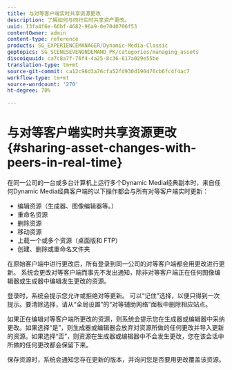 ```yaml
---
title: 与对等客户端实时共享资源更改
description: 了解如何与同行实时共享资产更改。
uuid: 13fa4f6e-66bf-4682-96a9-0e7040706f53
contentOwner: admin
content-type: reference
products: SG_EXPERIENCEMANAGER/Dynamic-Media-Classic
geptopics: SG_SCENESEVENONDEMAND_PK/categories/managing_assets
discoiquuid: ca7c8a7f-76f4-4a25-8c36-617a029e55be
translation-type: tm+mt
source-git-commit: ca12c96d3a76cfa52fd930d190476cb6fc4f4ac7
workflow-type: tm+mt
source-wordcount: '270'
ht-degree: 70%

---
```



# 与对等客户端实时共享资源更改{#sharing-asset-changes-with-peers-in-real-time}

在同一公司的一台或多台计算机上运行多个Dynamic Media经典副本时，来自任何Dynamic Media经典客户端的以下操作都会与所有对等客户端实时更新：

* 编辑资源（生成器、图像编辑器等。）
* 重命名资源
* 删除资源
* 移动资源
* 上载一个或多个资源（桌面版和 FTP）
* 创建、删除或重命名文件夹

在原始客户端中进行更改后，所有登录到同一公司的对等客户端都会用更改进行更新。 系统会更改对等客户端而事先不发出通知，除非对等客户端正在任何图像编辑器或生成器中编辑发生更改的资源。

登录时，系统会提示您允许或拒绝对等更新。 可以“记住”选择，以便只得到一次提示。要清除选择，请从“全局设置”的“对等辅助网络”面板中删除相应站点。

如果正在编辑对等客户端所更改的资源，则系统会提示您在生成器或编辑器中采纳更改。如果选择“是”，则生成器或编辑器会放弃对资源所做的任何更改并导入更新的资源。如果选择“否”，则资源在生成器或编辑器中不会发生更改，您在该会话中所做的任何更改都会保留下来。

保存资源时，系统会通知您存在更新的版本，并询问您是否要用更改覆盖该资源。
